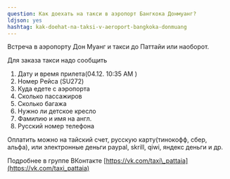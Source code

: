 ```yaml
---
question: Как доехать на такси в аэропорт Бангкока Донмуанг?
ldjson: yes
hashtag: kak-doehat-na-taksi-v-aeroport-bangkoka-donmuang
---
```

 Встреча в аэропорту Дон Муанг и такси до Паттайи или наоборот.

   Для заказа такси надо сообщить  
1. Дату и время прилета(04.12. 10:35 AM )  
2. Номер Рейса (SU272)  
3. Куда едете с аэропорта  
4. Сколько пассажиров  
5. Сколько багажа  
6. Нужно ли детское кресло  
7. Фамилию и имя на англ.  
8. Русский номер телефона

Оплатить можно на тайский счет, русскую карту(тинокофф, сбер, альфа), или электронные деньги paypal, skrill, qiwi, яндекс деньги и др.

Подробнее в группе ВКонтакте [https://vk.com/taxi\_pattaia](https://vk.com/taxi_pattaia)
